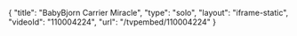 {
    "title": "BabyBjorn Carrier Miracle",
    "type": "solo",
    "layout": "iframe-static",
    "videoId": "110004224",
    "url": "\/tvpembed\/110004224"
}
